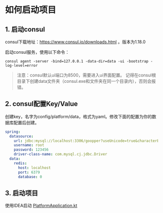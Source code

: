 # 如何启动项目

## 1. 启动consul

consul下载地址：https://www.consul.io/downloads.html 。版本为1.18.0

启动consul服务，使用以下命令：

```shell
consul agent -server -bind=127.0.0.1 -data-dir=data -ui -bootstrap -log-level=error
```
> 注意：consul默认ui端口为8500，需要进入ui界面配置。 记得在consul根目录下创建data文件夹（consul.exe和文件夹在同一个目录内），否则会报错。

## 2. consul配置Key/Value

创建key，名字为config/platform/data，格式为yaml。修改下面的配置为你的数据库配置后创建。

```yaml
spring:
  datasource:
    url: jdbc:mysql://localhost:3306/goopper?useUnicode=true&characterEncoding=utf8&useSSL=false
    username: root
    password: 123456
    driver-class-name: com.mysql.cj.jdbc.Driver
  data:
    redis:
      host: localhost
      port: 6379
      database: 0
```

## 3. 启动项目

使用IDEA启动 [PlatformApplication.kt](src%2Fmain%2Fkotlin%2Ftop%2Fgoopper%2Fplatform%2FPlatformApplication.kt)
